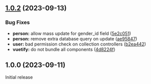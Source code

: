 ## [1.0.2](https://github.com/kanojo-db/kanojo/compare/v1.0.1...v1.0.2) (2023-09-13)


### Bug Fixes

* **person:** allow mass update for gender_id field ([5e2c051](https://github.com/kanojo-db/kanojo/commit/5e2c05113ef985c16ad6c79af1ebaf9ed573037a))
* **person:** remove extra database query on update ([ae95847](https://github.com/kanojo-db/kanojo/commit/ae95847367efb3234dac71c03d7bc3922b6cf6a9))
* **user:** bad permission check on collection controllers ([b2ea442](https://github.com/kanojo-db/kanojo/commit/b2ea442a0e382f402a40c429a4a35ab85c4f316a))
* **vuetify:** do not bundle all components ([4d8224f](https://github.com/kanojo-db/kanojo/commit/4d8224fa6b5d0edd1a6b365a16d0d165e2eb923c))

## 1.0.0 (2023-09-11)

Initial release

